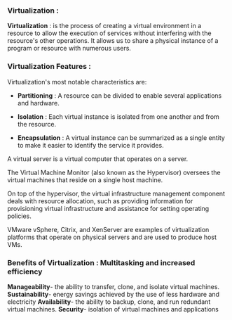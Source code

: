 ### Virtualization : 

**Virtualization** : is the process of creating a virtual environment in a resource to allow the execution of services without interfering with the resource's other operations. It allows us to share a physical instance of a program or resource with numerous users.

### Virtualization Features :
Virtualization's most notable characteristics are:

- **Partitioning** : A resource can be divided to enable several applications and hardware.

- **Isolation** : Each virtual instance is isolated from one another and from the resource.

- **Encapsulation** : A virtual instance can be summarized as a single entity to make it easier to identify the service it provides.

A virtual server is a virtual computer that operates on a server.

The Virtual Machine Monitor (also known as the Hypervisor) oversees the virtual machines that reside on a single host machine.

On top of the hypervisor, the virtual infrastructure management component deals with resource allocation, such as providing information for provisioning virtual infrastructure and assistance for setting operating policies.

VMware vSphere, Citrix, and XenServer are examples of virtualization platforms that operate on physical servers and are used to produce host VMs.

### Benefits of Virtualization : Multitasking and increased efficiency

**Manageability**- the ability to transfer, clone, and isolate virtual machines.
**Sustainability**- energy savings achieved by the use of less hardware and electricity
**Availability**- the ability to backup, clone, and run redundant virtual machines.
**Security**- isolation of virtual machines and applications
